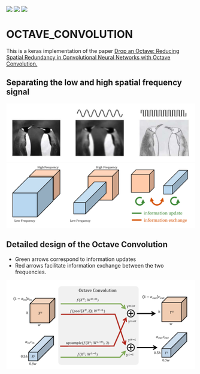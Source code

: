 ![](https://img.shields.io/badge/language-python_keras-orange.svg)
![](https://img.shields.io/badge/progress-80-green.svg)
[![](https://img.shields.io/badge/reference-paper-blue.svg)](https://arxiv.org/abs/1904.05049)
# OCTAVE_CONVOLUTION

This is a keras implementation of the paper [Drop an Octave: Reducing Spatial Redundancy in Convolutional Neural Networks with Octave Convolution.](https://arxiv.org/abs/1904.05049)


## Separating the low and high spatial frequency signal


![](fig/fig1.png)
![](fig/fig2.png)

## Detailed design of the Octave Convolution
* Green arrows correspond to information updates 
* Red arrows facilitate information exchange between the two frequencies.

![](fig/octave.png)

